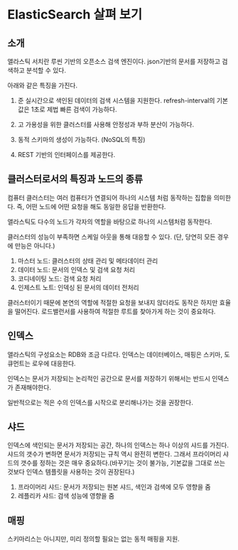 ElasticSearch 살펴 보기
=

소개 
-

앨라스틱 서치란 루씬 기반의 오픈소스 검색 엔진이다.
json기반의 문서를 저장하고 검색하고 분석할 수 있다.

아래와 같은 특징을 가진다.

1. 준 실시간으로 색인된 데이터의 검색 시스템을 지원한다.
refresh-interval의 기본값은 1초로 제법 빠른 검색이 가능하다.

2. 고 가용성을 위한 클러스터를 사용해 안정성과 부하 분산이 가능하다.

3. 동적 스키마의 생성이 가능하다. (NoSQL의 특징)

4. REST 기반의 인터페이스를 제공한다.

클러스터로서의 특징과 노드의 종류
-
컴퓨터 클러스터는 여러 컴퓨터가 연결되어 하나의 시스템 처럼 동작하는 집합을 의미한다. 즉, 어떤 노드에 어떤 요청을 해도 동일한 응답을 반환한다.

앨라스틱도 다수의 노드가 각자의 역할을 바탕으로 하나의 시스템처럼 동작한다. 

클러스터의 성능이 부족하면 스케일 아웃을 통해 대응할 수 있다.
(단, 당연히 모든 경우에 만능은 아니다.)

1. 마스터 노드: 클러스터의 상태 관리 및 메타데이터 관리
2. 데이터 노드: 문서의 인덱스 및 검색 요청 처리
3. 코디네이팅 노드: 검색 요청 처리
4. 인제스트 노트: 인덱싱 된 문서의 데이터 전처리

클러스터이기 때문에 본연의 역할에 적절한 요청을 보내지 않더라도 동작은 하지만 효율을 떨어진다.
로드밸런서를 사용하여 적절한 루트를 찾아가게 하는 것이 중요하다.

인덱스
-

앨라스틱의 구성요소는 RDB와 조금 다르다.
인덱스는 데이터베이스, 매핑은 스키마, 도큐먼트는 로우에 대응한다.

인덱스는 문서가 저장되는 논리적인 공간으로 문서를 저장하기 위해서는 반드시 인덱스가 존재해야한다.

일반적으로는 적은 수의 인덱스를 시작으로 분리해나가는 것을 권장한다.

샤드
-
인덱스에 색인되는 문서가 저장되는 공간, 하나의 인덱스는 하나 이상의 샤드를 가진다. 샤드의 갯수가 변하면 문서가 저장되는 규칙 역시 완전히 변한다. 그래서 프라이머리 샤드의 갯수를 정하는 것은 매우 중요하다.(바꾸기는 것이 불가능, 기본값을 그대로 쓰는 것보다 인덱스 템플릿을 사용하는 것이 권장된다.)

1. 프라이머리 샤드: 문서가 저장되는 원본 샤드, 색인과 검색에 모두 영향을 줌
2. 레플리카 샤드: 검색 성능에 영향을 줌

매핑
-
스키마리스는 아니지만, 미리 정의할 필요는 없는 동적 매핑을 지원.
